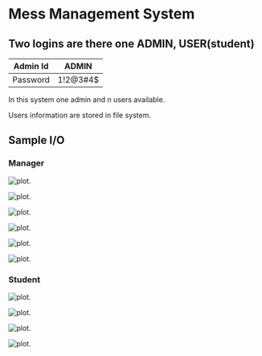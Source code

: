 # Mess Management System
## Two logins are there one ADMIN, USER(student)
Admin Id | ADMIN
---------|---------
Password | 1!2@3#4$

In this system one admin and n users available.

Users information are stored in file system. 

Sample I/O
---
### Manager
![plot](./assets/im1.jpg).

![plot](./assets/im2.jpg).

![plot](./assets/im3.jpg).

![plot](./assets/im4.jpg).

![plot](./assets/im5.jpg).

![plot](./assets/im6.jpg).
### Student
![plot](./assets/im8.jpg).

![plot](./assets/im9.jpg).

![plot](./assets/im10.jpg).

![plot](./assets/im11.jpg).


